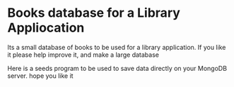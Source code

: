 # Books database for a Library Appliocation
Its a small database of books to be used for a library application. If you like it please help improve it, and make a large database

Here is a seeds program to be used to save data directly on your MongoDB server. hope you like it
